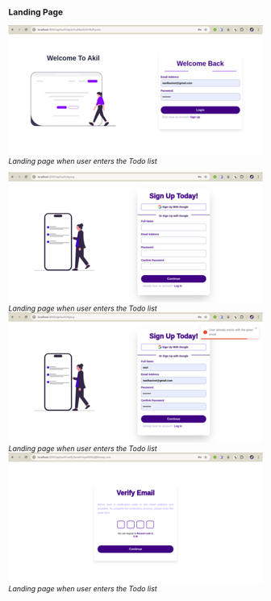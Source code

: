 ### Landing Page

![Landing Page](https://github.com/Naol86/projectPhase/blob/main/task-8/demo/demo-1.png)
_Landing page when user enters the Todo list_

![Landing Page](https://github.com/Naol86/projectPhase/blob/main/task-8/demo/demo-2.png)
_Landing page when user enters the Todo list_
![Landing Page](https://github.com/Naol86/projectPhase/blob/main/task-8/demo/demo-3.png)
_Landing page when user enters the Todo list_
![Landing Page](https://github.com/Naol86/projectPhase/blob/main/task-8/demo/demo-4.png)
_Landing page when user enters the Todo list_
